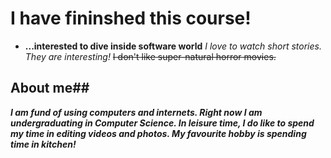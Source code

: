# I have fininshed this course! 
+ **...interested to dive inside software world**
*I love to watch short stories. They are interesting!*
~~I don't like super-natural horror movies.~~
## About me##
***I am fund of using computers and internets. Right now I am undergraduating in Computer Science. In leisure time, I do like to spend my time in editing videos and photos. My favourite hobby is spending time in kitchen!***
